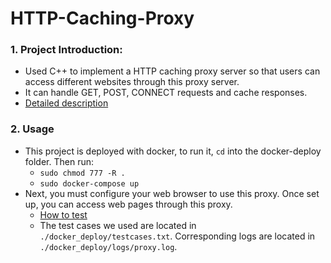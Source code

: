# HTTP-Caching-Proxy

### 1. Project Introduction:
- Used C++ to implement a HTTP caching proxy server so that users can access different websites through this proxy server.
- It can handle GET, POST, CONNECT requests and cache responses.
- [Detailed description](https://github.com/CaoRui0910/HTTP-Caching-Proxy/blob/main/HTTP%20Caching%20Proxy.pdf)

### 2. Usage
- This project is deployed with docker, to run it, `cd` into the docker-deploy folder. Then run:
  - `sudo chmod 777 -R .`
  - `sudo docker-compose up`
- Next, you must configure your web browser to use this proxy. Once set up, you can access web pages through this proxy.
  - [How to test](https://neat-iodine-05e.notion.site/Test-debug-e7b8e523931345498131169bd6095b9a)
  - The test cases we used are located in `./docker_deploy/testcases.txt`. Corresponding logs are located in `./docker_deploy/logs/proxy.log`.
